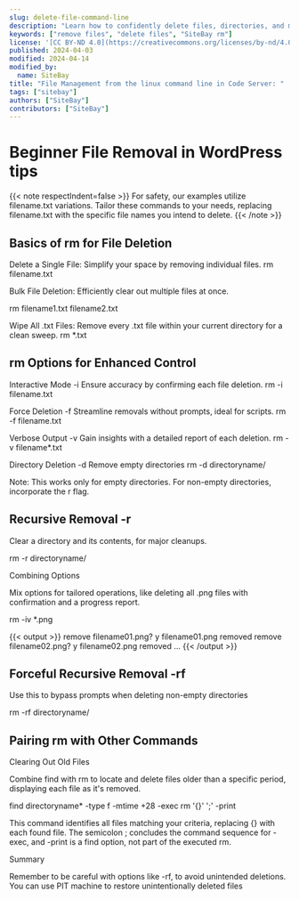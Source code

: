 ```yaml
---
slug: delete-file-command-line
description: "Learn how to confidently delete files, directories, and more on your SiteBay WordPress hosting using the command line, ensuring a clean and organized site."
keywords: ["remove files", "delete files", "SiteBay rm"]
license: '[CC BY-ND 4.0](https://creativecommons.org/licenses/by-nd/4.0)'
published: 2024-04-03
modified: 2024-04-14
modified_by:
  name: SiteBay
title: "File Management from the linux command line in Code Server: "
tags: ["sitebay"]
authors: ["SiteBay"]
contributors: ["SiteBay"]
---
```


# Beginner File Removal in WordPress tips

{{< note respectIndent=false >}}
For safety, our examples utilize filename.txt variations. Tailor these commands to your needs, replacing filename.txt with the specific file names you intend to delete.
{{< /note >}}

## Basics of rm for File Deletion

Delete a Single File: Simplify your space by removing individual files.
rm filename.txt


Bulk File Deletion: Efficiently clear out multiple files at once.

rm filename1.txt filename2.txt


Wipe All .txt Files: Remove every .txt file within your current directory for a clean sweep.
rm *.txt

## rm Options for Enhanced Control
Interactive Mode -i
Ensure accuracy by confirming each file deletion.
rm -i filename.txt

Force Deletion -f
Streamline removals without prompts, ideal for scripts.
rm -f filename.txt

Verbose Output -v
Gain insights with a detailed report of each deletion.
rm -v filename*.txt

Directory Deletion -d
Remove empty directories 
rm -d directoryname/


Note: This works only for empty directories. For non-empty directories, incorporate the r flag.

## Recursive Removal -r

Clear a directory and its contents, for major cleanups.

rm -r directoryname/

Combining Options

Mix options for tailored operations, like deleting all .png files with confirmation and a progress report.

rm -iv *.png


{{< output >}}
remove filename01.png? y
filename01.png removed
remove filename02.png? y
filename02.png removed
...
{{< /output >}}

## Forceful Recursive Removal -rf

Use this to bypass prompts when deleting non-empty directories

rm -rf directoryname/

## Pairing rm with Other Commands
Clearing Out Old Files

Combine find with rm to locate and delete files older than a specific period, displaying each file as it's removed.

find directoryname* -type f -mtime +28 -exec rm '{}' ';' -print


This command identifies all files matching your criteria, replacing {} with each found file. The semicolon ; concludes the command sequence for -exec, and -print is a find option, not part of the executed rm. 

Summary

Remember to be careful with options like -rf, to avoid unintended deletions.
You can use PIT machine to restore unintentionally deleted files